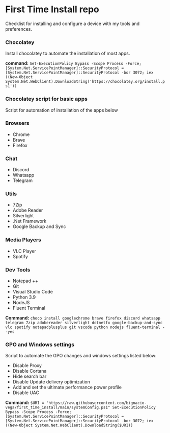 # First Time Install repo
Checklist for installing and configure a device with my tools and preferences.

### Chocolatey
Install chocolatey to automate the installation of most apps.

**command:**
`Set-ExecutionPolicy Bypass -Scope Process -Force; [System.Net.ServicePointManager]::SecurityProtocol = [System.Net.ServicePointManager]::SecurityProtocol -bor 3072; iex ((New-Object System.Net.WebClient).DownloadString('https://chocolatey.org/install.ps1'))`

### Chocolatey script for basic apps
Script for automation of installation of the apps below

### Browsers
- Chrome
- Brave
- Firefox

### Chat
- Discord
- Whatsapp
- Telegram

### Utils
- 7Zip
- Adobe Reader
- Silverlight
- .Net Framework
- Google Backup and Sync

### Media Players
- VLC Player
- Spotify

### Dev Tools
- Notepad ++
- Git
- Visual Studio Code
- Python 3.9
- NodeJS
- Fluent Terminal

**Command:**
`choco install googlechrome brave firefox discord whatsapp telegram 7zip adobereader silverlight dotnetfx google-backup-and-sync vlc spotify notepadplusplus git vscode python nodejs fluent-terminal --yes`

### GPO and Windows settings
Script to automate the GPO changes and windows settings listed below:
- Disable Proxy
- Disable Cortana
- Hide search bar
- Disable Update delivery optimization
- Add and set the ultimate performance power profile
- Disable UAC

**Command:**
`$URI = "https://raw.githubusercontent.com/bignacio-vega/first_time_install/main/systemConfig.ps1"
Set-ExecutionPolicy Bypass -Scope Process -Force; [System.Net.ServicePointManager]::SecurityProtocol = [System.Net.ServicePointManager]::SecurityProtocol -bor 3072; iex ((New-Object System.Net.WebClient).DownloadString($URI))`
